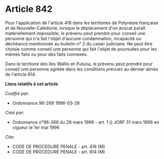 # Article 842

Pour l'application de l'article 416 dans les territoires de Polynésie française et de Nouvelle-Calédonie, lorsque le
déplacement d'un avocat paraît matériellement impossible, le prévenu peut prendre pour conseil une personne qui n'a fait
l'objet d'aucune condamnation, incapacité ou déchéance mentionnée au bulletin n° 2 du casier judiciaire. Ne peut être choisie
comme conseil une personne qui fait l'objet de poursuites pour les mêmes faits ou pour des faits connexes.

Dans le territoire des îles Wallis-et-Futuna, le prévenu peut prendre pour conseil une personne agréée dans les conditions
prévues au dernier alinéa de l'article 814.

**Liens relatifs à cet article**

_Codifié par_:

  - Ordonnance 96-268 1996-03-28

_Créé par_:

  - Ordonnance n°96-268 du 28 mars 1996 - art. 1 () JORF 31 mars 1996 en vigueur le 1er mai 1996

_Cite_:

  - CODE DE PROCEDURE PENALE - art. 416 (M)
  - CODE DE PROCEDURE PENALE - art. 814 (M)
